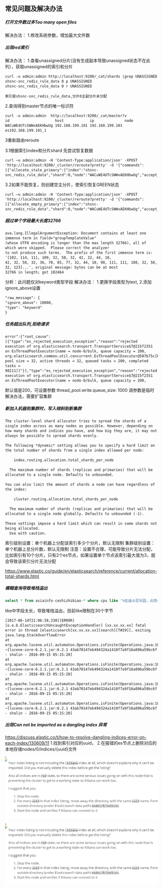 
## 常见问题及解决办法

##### 打开文件数过多Too many open files

解决办法：
 1.修改系统参数，增加最大文件数

##### 出现red索引

解决办法：
 1.查看unassigned分片(没有生成副本导致unassigned状态不在此列），获取unassigned的索引和分片

```
curl -u admin:admin http://localhost:9200/_cat/shards |grep UNASSIGNED
shsnc-snc_redis_rule_data 0 p UNASSIGNED                             
shsnc-snc_redis_rule_data 0 r UNASSIGNED 

索引是shsnc-snc_redis_rule_data,分片0主副分片未分配
```

2.查询得到master节点的唯一标识符

```
curl -u admin:admin  http://localhost:9200/_cat/master?v
id                     host            ip              node
WACuWE4UTcSWWxAEKHbwUg 192.168.199.101 192.168.199.101 es192.168.199.101_1
```

3重新路由reroute

3.1根据索引index和分片shard 先尝试恢复数据

```
curl –u admin:admin -H 'Content-Type:application/json' -XPOST  'http://localhost:9200/_cluster/reroute?pretty' -d '{"commands":[{"allocate_stale_primary":{"index":"shsnc-snc_redis_rule_data","shard":0,"node":"WACuWE4UTcSWWxAEKHbwUg","accept_data_loss":true}}]}'
```

3.2如果不能恢复，则创建空主分片，使索引恢复GREEN状态

```
curl –u admin:admin -H 'Content-Type:application/json' -XPOST  'http://localhost:9200/_cluster/reroute?pretty' -d '{"commands":[{"allocate_empty_primary":{"index":"shsnc-snc_redis_rule_data","shard":0,"node":"WACuWE4UTcSWWxAEKHbwUg","accept_data_loss":true}}]}'
```



##### 超过单个字段最大长度32766
```
ava.lang.IllegalArgumentException: Document contains at least one immense term in field="groupTemplateValue" 
(whose UTF8 encoding is longer than the max length 32766), all of which were skipped.  Please correct the analyzer 
to not produce such terms.  The prefix of the first immense term is: '[102, 114, 111, 109, 32, 58, 32, 42, 32, 44, 10, 
42, 32, 58, 32, 36, 78, 85, 77, 32, 44, 10, 98, 111, 111, 108, 32, 58, 32, 123]...', original message: bytes can be at most 
32766 in length; got 102464
```
分析：此问题仅对keyword类型字段
解决办法：
1.更换字段类型为text,
2.添加ignore_above设置
```
"raw_message": {
"ignore_above": 10000,
"type": "keyword"
}
```
##### 任务超出队列,拒绝请求
```
error":{"root_cause":[{"type":"es_rejected_execution_exception","reason":"rejected execution of org.elasticsearch.transport.TransportService$7@215f2351 on EsThreadPoolExecutor[name = node-0/bulk, queue capacity = 200, org.elasticsearch.common.util.concurrent.EsThreadPoolExecutor@587b75c[Running, pool size = 32, active threads = 32, queued tasks = 200, completed tasks = 98211]]"}],"type":"es_rejected_execution_exception","reason":"rejected execution of org.elasticsearch.transport.TransportService$7@215f2351 on EsThreadPoolExecutor[name = node-0/bulk, queue capacity = 200,
```
默认值是200，可设置参数
thread_pool.write.queue_size: 1000
调参数是临时解决办法，需要扩容集群
##### 新加入机器到集群时，写入倾斜到新集群
```
The cluster-level shard allocator tries to spread the shards of a single index across as many nodes as possible. However, depending on how many shards and indices you have, and how big they are, it may not always be possible to spread shards evenly.

The following *dynamic* setting allows you to specify a hard limit on the total number of shards from a single index allowed per node:

    index.routing.allocation.total_shards_per_node

  The maximum number of shards (replicas and primaries) that will be allocated to a single node. Defaults to unbounded.

You can also limit the amount of shards a node can have regardless of the index:

    cluster.routing.allocation.total_shards_per_node

  The maximum number of shards (replicas and primaries) that will be allocated to a single node globally. Defaults to unbounded (-1).

These settings impose a hard limit which can result in some shards not being allocated.
  Use with caution.
```
索引级别设置：单个机器上分配该索引多少个分片，默认无限制
集群级别设置：单个机器上总分片数，默认无限制
注意：设置不合理，可能导致分片无法分配，比如索引有10个分片，只有2个es节点，如果设置单个节点该索引最大值为3，就会导致该索引分片无法分配

https://www.elastic.co/guide/en/elasticsearch/reference/current/allocation-total-shards.html



##### 模糊查询导致堆栈溢出
```sql
select * from asiainfo-ceshizhibiao-* where cpu like '%在迪士尼乐园，点亮心中奇梦。它是一个充满创造力、冒险精神与无穷精彩的快地。您可在此游览全球最大的迪士%' 
```
like中字段太长，导致堆栈溢出，目前like限制在30个字节
```
[2017-06-14T21:06:39,330][ERROR][o.e.b.ElasticsearchUncaughtExceptionHandler] [xx.xx.xx.xx] fatal error in thread [elasticsearch[xx.xx.xx.xx][search][T#29]], exiting
java.lang.StackOverflowError
at org.apache.lucene.util.automaton.Operations.isFinite(Operations.java:1053) ~[lucene-core-6.2.1.jar:6.2.1 43ab70147eb494324a1410f7a9f16a896a59bc6f - shalin - 2016-09-15 05:15:20]
at org.apache.lucene.util.automaton.Operations.isFinite(Operations.java:1053) ~[lucene-core-6.2.1.jar:6.2.1 43ab70147eb494324a1410f7a9f16a896a59bc6f - shalin - 2016-09-15 05:15:20]
at org.apache.lucene.util.automaton.Operations.isFinite(Operations.java:1053) ~[lucene-core-6.2.1.jar:6.2.1 43ab70147eb494324a1410f7a9f16a896a59bc6f - shalin - 2016-09-15 05:15:20]
at org.apache.lucene.util.automaton.Operations.isFinite(Operations.java:1053) ~[lucene-core-6.2.1.jar:6.2.1 43ab70147eb494324a1410f7a9f16a896a59bc6f - shalin - 2016-09-15 05:15:20]
```
##### 出现Can not be imported as a dangling index 异常

https://discuss.elastic.co/t/how-to-resolve-dangling-indices-error-on-each-index/130609/11
1.找到索引对应的uuid，
2.在报错的es节点上删除对应的本地存储nodes/0/indices/{uuid}文件



![](/images/Elasticsearch介绍/elasticsearch9.bmp)

![](Elasticsearch介绍/elasticsearch9.bmp)